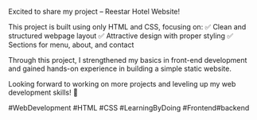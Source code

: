 Excited to share my project – Reestar Hotel Website!

This project is built using only HTML and CSS, focusing on:
✅ Clean and structured webpage layout
✅ Attractive design with proper styling
✅ Sections for menu, about, and contact

Through this project, I strengthened my basics in front-end development and gained hands-on experience in building a simple static website.

Looking forward to working on more projects and leveling up my web development skills! 🚀

#WebDevelopment #HTML #CSS #LearningByDoing #Frontend#backend
